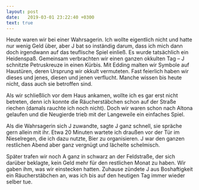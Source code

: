 ```yaml
---
layout: post
date:   2019-03-01 23:22:40 +0300
text: true
---
```

Heute waren wir bei einer Wahrsagerin. Ich wollte eigentlich nicht und hatte nur wenig Geld über, aber J bat so inständig darum, dass ich mich dann doch irgendwann auf das teuflische Spiel einließ. Es wurde tatsächlich ein Heidenspaß. Gemeinsam verbrachten wir einen ganzen okkulten Tag – J schnitzte Petruskreuze in einen Kürbis. Mit Edding malten wir Symbole auf Haustüren, deren Ursprung wir okkult vermuteten. Fast feierlich haben wir dieses und jenes, diesen und jenen verflucht. Manche wissen bis heute nicht, dass auch sie betroffen sind.

Als wir schließlich vor dem Haus ankamen, wollte ich es gar erst nicht betreten, denn ich konnte die Räucherstäbchen schon auf der Straße riechen (damals rauchte ich noch nicht). Doch wir waren schon nach Altona gelaufen und die Neugierde trieb mit der Langeweile ein einfaches Spiel.

Als die Wahrsagerin sich J zuwandte, sagte J ganz schnell, sie spräche gern allein mit ihr. Etwa 20 Minuten wartete ich draußen vor der Tür im Nieselregen, die ich dazu nutzte, Bier zu organisieren. J war den ganzen restlichen Abend aber ganz vergnügt und lächelte schelmisch.

Später trafen wir noch A ganz in schwarz an der Feldstraße, der sich darüber beklagte, kein Geld mehr für den restlichen Monat zu haben. Wir gaben ihm, was wir einstecken hatten. Zuhause zündete J aus Boshaftigkeit ein Räucherstäbchen an, was ich bis auf den heutigen Tag immer wieder selber tue.